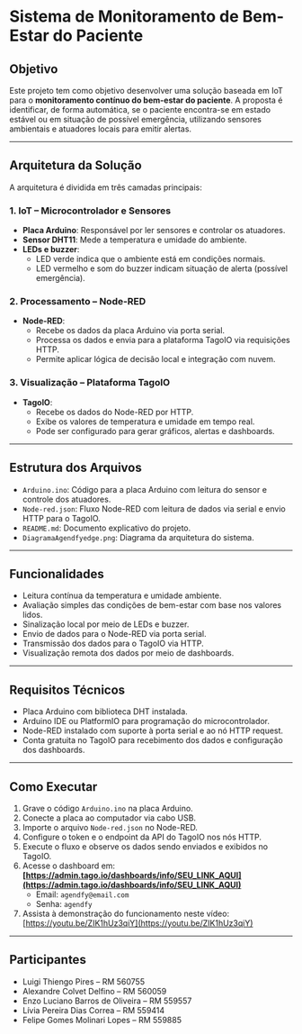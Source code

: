 # Sistema de Monitoramento de Bem-Estar do Paciente

## Objetivo

Este projeto tem como objetivo desenvolver uma solução baseada em IoT para o **monitoramento contínuo do bem-estar do paciente**. A proposta é identificar, de forma automática, se o paciente encontra-se em estado estável ou em situação de possível emergência, utilizando sensores ambientais e atuadores locais para emitir alertas.

---

## Arquitetura da Solução

A arquitetura é dividida em três camadas principais:

### 1. IoT – Microcontrolador e Sensores

- **Placa Arduino**: Responsável por ler sensores e controlar os atuadores.
- **Sensor DHT11**: Mede a temperatura e umidade do ambiente.
- **LEDs e buzzer**:
  - LED verde indica que o ambiente está em condições normais.
  - LED vermelho e som do buzzer indicam situação de alerta (possível emergência).

### 2. Processamento – Node-RED

- **Node-RED**:
  - Recebe os dados da placa Arduino via porta serial.
  - Processa os dados e envia para a plataforma TagoIO via requisições HTTP.
  - Permite aplicar lógica de decisão local e integração com nuvem.

### 3. Visualização – Plataforma TagoIO

- **TagoIO**:
  - Recebe os dados do Node-RED por HTTP.
  - Exibe os valores de temperatura e umidade em tempo real.
  - Pode ser configurado para gerar gráficos, alertas e dashboards.

---

## Estrutura dos Arquivos

- `Arduino.ino`: Código para a placa Arduino com leitura do sensor e controle dos atuadores.
- `Node-red.json`: Fluxo Node-RED com leitura de dados via serial e envio HTTP para o TagoIO.
- `README.md`: Documento explicativo do projeto.
- `DiagramaAgendfyedge.png`: Diagrama da arquitetura do sistema.

---

## Funcionalidades

- Leitura contínua da temperatura e umidade ambiente.
- Avaliação simples das condições de bem-estar com base nos valores lidos.
- Sinalização local por meio de LEDs e buzzer.
- Envio de dados para o Node-RED via porta serial.
- Transmissão dos dados para o TagoIO via HTTP.
- Visualização remota dos dados por meio de dashboards.

---

## Requisitos Técnicos

- Placa Arduino com biblioteca DHT instalada.
- Arduino IDE ou PlatformIO para programação do microcontrolador.
- Node-RED instalado com suporte à porta serial e ao nó HTTP request.
- Conta gratuita no TagoIO para recebimento dos dados e configuração dos dashboards.

---

## Como Executar

1. Grave o código `Arduino.ino` na placa Arduino.
2. Conecte a placa ao computador via cabo USB.
3. Importe o arquivo `Node-red.json` no Node-RED.
4. Configure o token e o endpoint da API do TagoIO nos nós HTTP.
5. Execute o fluxo e observe os dados sendo enviados e exibidos no TagoIO.
6. Acesse o dashboard em:  
   **[https://admin.tago.io/dashboards/info/SEU_LINK_AQUI](https://admin.tago.io/dashboards/info/SEU_LINK_AQUI)**  
   - Email: `agendfy@email.com`  
   - Senha: `agendfy`
7. Assista à demonstração do funcionamento neste vídeo:  
   [https://youtu.be/ZIK1hUz3qiY](https://youtu.be/ZIK1hUz3qiY)

---

## Participantes

- Luigi Thiengo Pires – RM 560755  
- Alexandre Colvet Delfino – RM 560059  
- Enzo Luciano Barros de Oliveira – RM 559557  
- Lívia Pereira Dias Correa – RM 559414  
- Felipe Gomes Molinari Lopes – RM 559885
